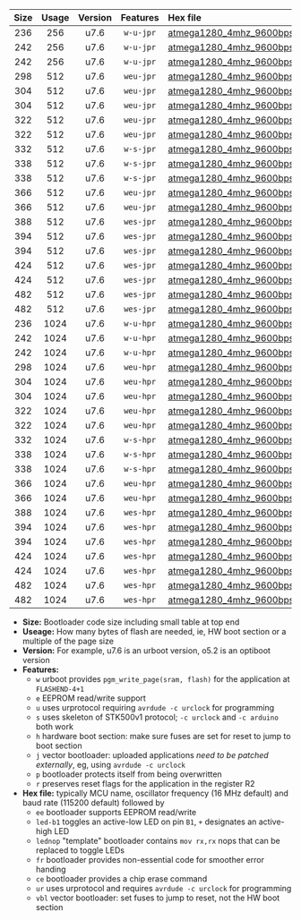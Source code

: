 |Size|Usage|Version|Features|Hex file|
|:-:|:-:|:-:|:-:|:--|
|236|256|u7.6|`w-u-jpr`|[atmega1280_4mhz_9600bps_ur_vbl.hex](https://raw.githubusercontent.com/stefanrueger/urboot/main//atmega1280_4mhz_9600bps_ur_vbl.hex)|
|242|256|u7.6|`w-u-jpr`|[atmega1280_4mhz_9600bps_led+b7_ur_vbl.hex](https://raw.githubusercontent.com/stefanrueger/urboot/main//atmega1280_4mhz_9600bps_led+b7_ur_vbl.hex)|
|242|256|u7.6|`w-u-jpr`|[atmega1280_4mhz_9600bps_lednop_ur_vbl.hex](https://raw.githubusercontent.com/stefanrueger/urboot/main//atmega1280_4mhz_9600bps_lednop_ur_vbl.hex)|
|298|512|u7.6|`weu-jpr`|[atmega1280_4mhz_9600bps_ee_ur_vbl.hex](https://raw.githubusercontent.com/stefanrueger/urboot/main//atmega1280_4mhz_9600bps_ee_ur_vbl.hex)|
|304|512|u7.6|`weu-jpr`|[atmega1280_4mhz_9600bps_ee_led+b7_ur_vbl.hex](https://raw.githubusercontent.com/stefanrueger/urboot/main//atmega1280_4mhz_9600bps_ee_led+b7_ur_vbl.hex)|
|304|512|u7.6|`weu-jpr`|[atmega1280_4mhz_9600bps_ee_lednop_ur_vbl.hex](https://raw.githubusercontent.com/stefanrueger/urboot/main//atmega1280_4mhz_9600bps_ee_lednop_ur_vbl.hex)|
|322|512|u7.6|`weu-jpr`|[atmega1280_4mhz_9600bps_ee_led+b7_fr_ur_vbl.hex](https://raw.githubusercontent.com/stefanrueger/urboot/main//atmega1280_4mhz_9600bps_ee_led+b7_fr_ur_vbl.hex)|
|322|512|u7.6|`weu-jpr`|[atmega1280_4mhz_9600bps_ee_lednop_fr_ur_vbl.hex](https://raw.githubusercontent.com/stefanrueger/urboot/main//atmega1280_4mhz_9600bps_ee_lednop_fr_ur_vbl.hex)|
|332|512|u7.6|`w-s-jpr`|[atmega1280_4mhz_9600bps_vbl.hex](https://raw.githubusercontent.com/stefanrueger/urboot/main//atmega1280_4mhz_9600bps_vbl.hex)|
|338|512|u7.6|`w-s-jpr`|[atmega1280_4mhz_9600bps_led+b7_vbl.hex](https://raw.githubusercontent.com/stefanrueger/urboot/main//atmega1280_4mhz_9600bps_led+b7_vbl.hex)|
|338|512|u7.6|`w-s-jpr`|[atmega1280_4mhz_9600bps_lednop_vbl.hex](https://raw.githubusercontent.com/stefanrueger/urboot/main//atmega1280_4mhz_9600bps_lednop_vbl.hex)|
|366|512|u7.6|`weu-jpr`|[atmega1280_4mhz_9600bps_ee_led+b7_fr_ce_ur_vbl.hex](https://raw.githubusercontent.com/stefanrueger/urboot/main//atmega1280_4mhz_9600bps_ee_led+b7_fr_ce_ur_vbl.hex)|
|366|512|u7.6|`weu-jpr`|[atmega1280_4mhz_9600bps_ee_lednop_fr_ce_ur_vbl.hex](https://raw.githubusercontent.com/stefanrueger/urboot/main//atmega1280_4mhz_9600bps_ee_lednop_fr_ce_ur_vbl.hex)|
|388|512|u7.6|`wes-jpr`|[atmega1280_4mhz_9600bps_ee_vbl.hex](https://raw.githubusercontent.com/stefanrueger/urboot/main//atmega1280_4mhz_9600bps_ee_vbl.hex)|
|394|512|u7.6|`wes-jpr`|[atmega1280_4mhz_9600bps_ee_led+b7_vbl.hex](https://raw.githubusercontent.com/stefanrueger/urboot/main//atmega1280_4mhz_9600bps_ee_led+b7_vbl.hex)|
|394|512|u7.6|`wes-jpr`|[atmega1280_4mhz_9600bps_ee_lednop_vbl.hex](https://raw.githubusercontent.com/stefanrueger/urboot/main//atmega1280_4mhz_9600bps_ee_lednop_vbl.hex)|
|424|512|u7.6|`wes-jpr`|[atmega1280_4mhz_9600bps_ee_led+b7_fr_vbl.hex](https://raw.githubusercontent.com/stefanrueger/urboot/main//atmega1280_4mhz_9600bps_ee_led+b7_fr_vbl.hex)|
|424|512|u7.6|`wes-jpr`|[atmega1280_4mhz_9600bps_ee_lednop_fr_vbl.hex](https://raw.githubusercontent.com/stefanrueger/urboot/main//atmega1280_4mhz_9600bps_ee_lednop_fr_vbl.hex)|
|482|512|u7.6|`wes-jpr`|[atmega1280_4mhz_9600bps_ee_led+b7_fr_ce_vbl.hex](https://raw.githubusercontent.com/stefanrueger/urboot/main//atmega1280_4mhz_9600bps_ee_led+b7_fr_ce_vbl.hex)|
|482|512|u7.6|`wes-jpr`|[atmega1280_4mhz_9600bps_ee_lednop_fr_ce_vbl.hex](https://raw.githubusercontent.com/stefanrueger/urboot/main//atmega1280_4mhz_9600bps_ee_lednop_fr_ce_vbl.hex)|
|236|1024|u7.6|`w-u-hpr`|[atmega1280_4mhz_9600bps_ur.hex](https://raw.githubusercontent.com/stefanrueger/urboot/main//atmega1280_4mhz_9600bps_ur.hex)|
|242|1024|u7.6|`w-u-hpr`|[atmega1280_4mhz_9600bps_led+b7_ur.hex](https://raw.githubusercontent.com/stefanrueger/urboot/main//atmega1280_4mhz_9600bps_led+b7_ur.hex)|
|242|1024|u7.6|`w-u-hpr`|[atmega1280_4mhz_9600bps_lednop_ur.hex](https://raw.githubusercontent.com/stefanrueger/urboot/main//atmega1280_4mhz_9600bps_lednop_ur.hex)|
|298|1024|u7.6|`weu-hpr`|[atmega1280_4mhz_9600bps_ee_ur.hex](https://raw.githubusercontent.com/stefanrueger/urboot/main//atmega1280_4mhz_9600bps_ee_ur.hex)|
|304|1024|u7.6|`weu-hpr`|[atmega1280_4mhz_9600bps_ee_led+b7_ur.hex](https://raw.githubusercontent.com/stefanrueger/urboot/main//atmega1280_4mhz_9600bps_ee_led+b7_ur.hex)|
|304|1024|u7.6|`weu-hpr`|[atmega1280_4mhz_9600bps_ee_lednop_ur.hex](https://raw.githubusercontent.com/stefanrueger/urboot/main//atmega1280_4mhz_9600bps_ee_lednop_ur.hex)|
|322|1024|u7.6|`weu-hpr`|[atmega1280_4mhz_9600bps_ee_led+b7_fr_ur.hex](https://raw.githubusercontent.com/stefanrueger/urboot/main//atmega1280_4mhz_9600bps_ee_led+b7_fr_ur.hex)|
|322|1024|u7.6|`weu-hpr`|[atmega1280_4mhz_9600bps_ee_lednop_fr_ur.hex](https://raw.githubusercontent.com/stefanrueger/urboot/main//atmega1280_4mhz_9600bps_ee_lednop_fr_ur.hex)|
|332|1024|u7.6|`w-s-hpr`|[atmega1280_4mhz_9600bps.hex](https://raw.githubusercontent.com/stefanrueger/urboot/main//atmega1280_4mhz_9600bps.hex)|
|338|1024|u7.6|`w-s-hpr`|[atmega1280_4mhz_9600bps_led+b7.hex](https://raw.githubusercontent.com/stefanrueger/urboot/main//atmega1280_4mhz_9600bps_led+b7.hex)|
|338|1024|u7.6|`w-s-hpr`|[atmega1280_4mhz_9600bps_lednop.hex](https://raw.githubusercontent.com/stefanrueger/urboot/main//atmega1280_4mhz_9600bps_lednop.hex)|
|366|1024|u7.6|`weu-hpr`|[atmega1280_4mhz_9600bps_ee_led+b7_fr_ce_ur.hex](https://raw.githubusercontent.com/stefanrueger/urboot/main//atmega1280_4mhz_9600bps_ee_led+b7_fr_ce_ur.hex)|
|366|1024|u7.6|`weu-hpr`|[atmega1280_4mhz_9600bps_ee_lednop_fr_ce_ur.hex](https://raw.githubusercontent.com/stefanrueger/urboot/main//atmega1280_4mhz_9600bps_ee_lednop_fr_ce_ur.hex)|
|388|1024|u7.6|`wes-hpr`|[atmega1280_4mhz_9600bps_ee.hex](https://raw.githubusercontent.com/stefanrueger/urboot/main//atmega1280_4mhz_9600bps_ee.hex)|
|394|1024|u7.6|`wes-hpr`|[atmega1280_4mhz_9600bps_ee_led+b7.hex](https://raw.githubusercontent.com/stefanrueger/urboot/main//atmega1280_4mhz_9600bps_ee_led+b7.hex)|
|394|1024|u7.6|`wes-hpr`|[atmega1280_4mhz_9600bps_ee_lednop.hex](https://raw.githubusercontent.com/stefanrueger/urboot/main//atmega1280_4mhz_9600bps_ee_lednop.hex)|
|424|1024|u7.6|`wes-hpr`|[atmega1280_4mhz_9600bps_ee_led+b7_fr.hex](https://raw.githubusercontent.com/stefanrueger/urboot/main//atmega1280_4mhz_9600bps_ee_led+b7_fr.hex)|
|424|1024|u7.6|`wes-hpr`|[atmega1280_4mhz_9600bps_ee_lednop_fr.hex](https://raw.githubusercontent.com/stefanrueger/urboot/main//atmega1280_4mhz_9600bps_ee_lednop_fr.hex)|
|482|1024|u7.6|`wes-hpr`|[atmega1280_4mhz_9600bps_ee_led+b7_fr_ce.hex](https://raw.githubusercontent.com/stefanrueger/urboot/main//atmega1280_4mhz_9600bps_ee_led+b7_fr_ce.hex)|
|482|1024|u7.6|`wes-hpr`|[atmega1280_4mhz_9600bps_ee_lednop_fr_ce.hex](https://raw.githubusercontent.com/stefanrueger/urboot/main//atmega1280_4mhz_9600bps_ee_lednop_fr_ce.hex)|

- **Size:** Bootloader code size including small table at top end
- **Useage:** How many bytes of flash are needed, ie, HW boot section or a multiple of the page size
- **Version:** For example, u7.6 is an urboot version, o5.2 is an optiboot version
- **Features:**
  + `w` urboot provides `pgm_write_page(sram, flash)` for the application at `FLASHEND-4+1`
  + `e` EEPROM read/write support
  + `u` uses urprotocol requiring `avrdude -c urclock` for programming
  + `s` uses skeleton of STK500v1 protocol; `-c urclock` and `-c arduino` both work
  + `h` hardware boot section: make sure fuses are set for reset to jump to boot section
  + `j` vector bootloader: uploaded applications *need to be patched externally*, eg, using `avrdude -c urclock`
  + `p` bootloader protects itself from being overwritten
  + `r` preserves reset flags for the application in the register R2
- **Hex file:** typically MCU name, oscillator frequency (16 MHz default) and baud rate (115200 default) followed by
  + `ee` bootloader supports EEPROM read/write
  + `led-b1` toggles an active-low LED on pin `B1`, `+` designates an active-high LED
  + `lednop` "template" bootloader contains `mov rx,rx` nops that can be replaced to toggle LEDs
  + `fr` bootloader provides non-essential code for smoother error handing
  + `ce` bootloader provides a chip erase command
  + `ur` uses urprotocol and requires `avrdude -c urclock` for programming
  + `vbl` vector bootloader: set fuses to jump to reset, not the HW boot section
